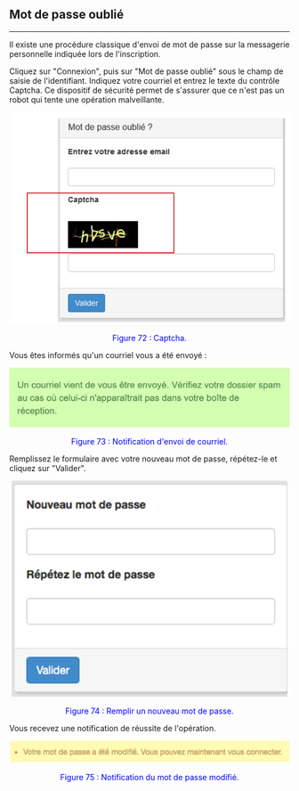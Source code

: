 ## Mot de passe oublié
---


Il existe une procédure classique d'envoi de mot de passe sur la messagerie personnelle indiquée lors de l'inscription.

Cliquez sur "Connexion", puis sur "Mot de passe oublié" sous le champ de saisie de l'identifiant. Indiquez votre courriel et entrez le texte du contrôle Captcha. Ce dispositif de sécurité permet de s'assurer que ce n'est pas un robot qui tente une opération malveillante.

![](images/fig72.png)

<p style="text-align: center; color: blue">Figure 72 : Captcha.</p>

Vous êtes informés qu'un courriel vous a été envoyé :

![](images/fig73.jpg)

<p style="text-align: center; color: blue">Figure 73 : Notification d'envoi de courriel.</p>

Remplissez le formulaire avec votre nouveau mot de passe, répétez-le et cliquez sur "Valider".

![](images/fig74.png)

<p style="text-align: center; color: blue">Figure 74 : Remplir un nouveau mot de passe.</p>

Vous recevez une notification de réussite de l'opération.

![](images/fig75.png)

<p style="text-align: center; color: blue">Figure 75 : Notification du mot de passe modifié.</p>

